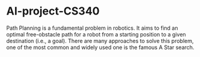 # AI-project-CS340
Path Planning is a fundamental problem in robotics. It aims to find an optimal free-obstacle  path for a robot from a starting position to a given destination (i.e., a goal). There are many  approaches to solve this problem, one of the most common and widely used one is the famous  A Star search.  
